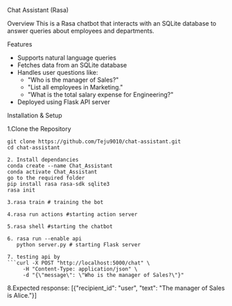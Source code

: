 Chat Assistant (Rasa)

Overview
This is a Rasa chatbot that interacts with an SQLite database to answer queries about employees and departments.

Features
- Supports natural language queries
- Fetches data from an SQLite database
- Handles user questions like:
  - "Who is the manager of Sales?"
  - "List all employees in Marketing."
  - "What is the total salary expense for Engineering?"
- Deployed using Flask API server
  
Installation & Setup

1.Clone the Repository
```
git clone https://github.com/Teju9010/chat-assistant.git
cd chat-assistant

2. Install dependancies
conda create --name Chat_Assistant 
conda activate Chat_Assistant
go to the required folder
pip install rasa rasa-sdk sqlite3
rasa init

3.rasa train # training the bot

4.rasa run actions #starting action server

5.rasa shell #starting the chatbot

6. rasa run --enable api
   python server.py # starting Flask server

7. testing api by
```curl -X POST "http://localhost:5000/chat" \
     -H "Content-Type: application/json" \
     -d "{\"message\": \"Who is the manager of Sales?\"}"
```

8.Expected response:
  [{"recipient_id": "user", "text": "The manager of Sales is Alice."}]



